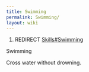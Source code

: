 ```yaml
---
title: Swimming
permalink: Swimming/
layout: wiki
---
```


1.  REDIRECT [Skills\#Swimming](/keeperrl_wiki/Skills#Swimming "wikilink")

Swimming

Cross water without drowning.
